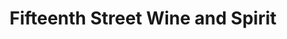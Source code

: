 ---
title: "Fifteenth Street Wine and Spirit"
url: /tulsa/fifteenth-street-wine-and-spirit/
shop: alcohol
---